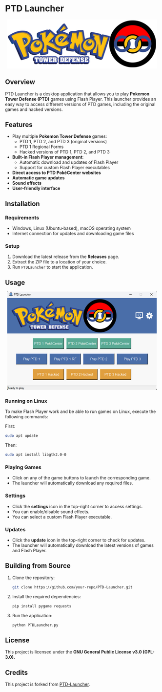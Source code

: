 # PTD Launcher

<p align="center">
  <img src="resources/logo.png" alt="PTD Launcher Logo" width="490">
</p>

## Overview
PTD Launcher is a desktop application that allows you to play **Pokemon Tower Defense (PTD)** games using Flash Player. This launcher provides an easy way to access different versions of PTD games, including the original games and hacked versions.

## Features
- Play multiple **Pokemon Tower Defense** games:
  - PTD 1, PTD 2, and PTD 3 (original versions)
  - PTD 1 Regional Forms
  - Hacked versions of PTD 1, PTD 2, and PTD 3
- **Built-in Flash Player management**:
  - Automatic download and updates of Flash Player
  - Support for custom Flash Player executables
- **Direct access to PTD PokéCenter websites**
- **Automatic game updates**
- **Sound effects**
- **User-friendly interface**

## Installation

### Requirements
- Windows, Linux (Ubuntu-based), macOS operating system
- Internet connection for updates and downloading game files

### Setup
1. Download the latest release from the **Releases** page.
2. Extract the ZIP file to a location of your choice.
3. Run `PTDLauncher` to start the application.

## Usage

<p align="center">
  <img src="assets/screenshot.png" alt="PTD Launcher Screenshot" width="490">
</p>

### Running on Linux
To make Flash Player work and be able to run games on Linux, execute the following commands:

First:
```bash
sudo apt update
```
Then:
```bash
sudo apt install libgtk2.0-0
```

### Playing Games
- Click on any of the game buttons to launch the corresponding game.
- The launcher will automatically download any required files.

### Settings
- Click the **settings** icon in the top-right corner to access settings.
- You can enable/disable sound effects.
- You can select a custom Flash Player executable.

### Updates
- Click the **update** icon in the top-right corner to check for updates.
- The launcher will automatically download the latest versions of games and Flash Player.

## Building from Source

1. Clone the repository:
   ```bash
   git clone https://github.com/your-repo/PTD-Launcher.git
   ```
2. Install the required dependencies:
   ```bash
   pip install pygame requests
   ```
3. Run the application:
   ```bash
   python PTDLauncher.py
   ```

## License
This project is licensed under the **GNU General Public License v3.0 (GPL-3.0).**

## Credits
This project is forked from [PTD-Launcher](https://github.com/tivp/PTD-Launcher).
